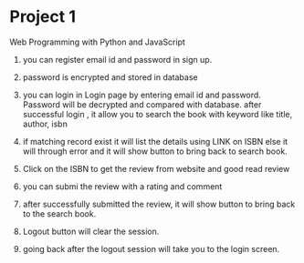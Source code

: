 # Project 1

Web Programming with Python and JavaScript

1) you can register email id and password in sign up.
2) password is encrypted and stored in database

3) you can login in Login page by entering email id and password. Password will be decrypted and compared with database.
after successful login , it allow you to search the book with keyword like title, author, isbn
4) if matching record exist it will list the details using LINK on ISBN  else it will through error and it will show button to bring back to search book.
5) Click on the ISBN to get the review from website and good read review
6) you can submi the review with a rating and comment
7) after successfully submitted the review, it will show button to bring back to the search book.
8) Logout button will clear the session.
9) going back after the logout session will take you to the login screen.